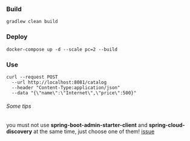 
### Build

```
gradlew clean build
```
### Deploy

```
docker-compose up -d --scale pc=2 --build
```

### Use
```
curl --request POST 
  --url http://localhost:8081/catalog 
  --header "Content-Type:application/json"
  --data "{\"name\":\"Internet\",\"price\":500}"
```

 ###### Some tips
 you must not use **spring-boot-admin-starter-client** and **spring-cloud-discovery** at the same time, just choose one of them!
 [issue](https://github.com/codecentric/spring-boot-admin/issues/409)